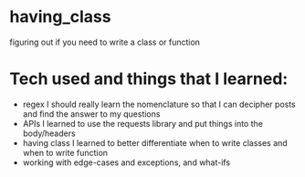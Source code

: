 # having_class
figuring out if you need to write a class or function

# Tech used and things that I learned:
- regex
    I should really learn the nomenclature so that I can decipher posts and find the answer to my questions
- APIs
    I learned to use the requests library and put things into the body/headers
- having class
    I learned to better differentiate when to write classes and when to write function
- working with edge-cases and exceptions, and what-ifs

